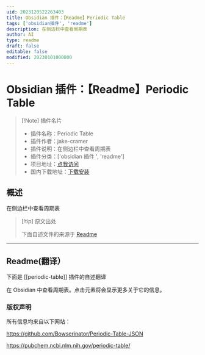 ```yaml
---
uid: 2023120522263403
title: Obsidian 插件：【Readme】Periodic Table
tags: ['obsidian插件', 'readme']
description: 在侧边栏中查看周期表
author: AI
type: readme
draft: false
editable: false
modified: 20230101000000
---
```


# Obsidian 插件：【Readme】Periodic Table

> [!Note] 插件名片
> - 插件名称：Periodic Table
> - 插件作者：jake-cramer
> - 插件说明：在侧边栏中查看周期表
> - 插件分类：['obsidian 插件 ', 'readme']
> - 项目地址：[点我访问](https://github.com/Jake-Cramer/Periodic-Table-Obsidian)
> - 国内下载地址：[下载安装](https://pkmer.cn/products/plugin/pluginMarket/?periodic-table)

## 概述

在侧边栏中查看周期表

> [!tip] 原文出处
>
>下面自述文件的来源于 [Readme](https://ghproxy.net/https://raw.githubusercontent.com/Jake-Cramer/Periodic-Table-Obsidian/main/README.md)
>

---

## Readme(翻译）

下面是 [[periodic-table]] 插件的自述翻译

在 Obsidian 中查看周期表。点击元素将会显示更多关于它的信息。

### 版权声明

所有信息均来自以下网站：

<https://github.com/Bowserinator/Periodic-Table-JSON>

<https://pubchem.ncbi.nlm.nih.gov/periodic-table/>
